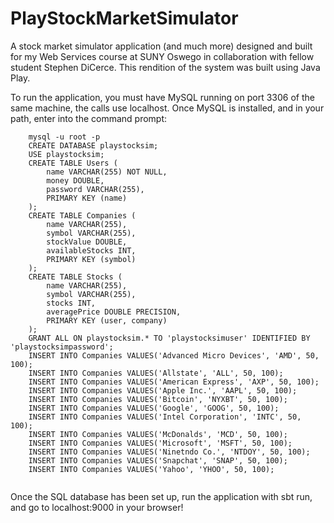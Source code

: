 # PlayStockMarketSimulator
A stock market simulator application (and much more) designed and built for my Web Services course at SUNY Oswego in collaboration with fellow student Stephen DiCerce. This rendition of the system was built using Java Play.

To run the application, you must have MySQL running on port 3306 of the same machine, the calls use localhost. Once MySQL is installed, and in your path, enter into the command prompt:
```
    mysql -u root -p
    CREATE DATABASE playstocksim;
    USE playstocksim;
    CREATE TABLE Users (
        name VARCHAR(255) NOT NULL,
        money DOUBLE,
        password VARCHAR(255),
        PRIMARY KEY (name)
    );
    CREATE TABLE Companies (
        name VARCHAR(255),
        symbol VARCHAR(255),
        stockValue DOUBLE,
        availableStocks INT,
        PRIMARY KEY (symbol)
    );
    CREATE TABLE Stocks (
        name VARCHAR(255),
        symbol VARCHAR(255),
        stocks INT,
        averagePrice DOUBLE PRECISION,
        PRIMARY KEY (user, company)
    );
    GRANT ALL ON playstocksim.* TO 'playstocksimuser' IDENTIFIED BY 'playstocksimpassword';
    INSERT INTO Companies VALUES('Advanced Micro Devices', 'AMD', 50, 100);
    INSERT INTO Companies VALUES('Allstate', 'ALL', 50, 100);
    INSERT INTO Companies VALUES('American Express', 'AXP', 50, 100);
    INSERT INTO Companies VALUES('Apple Inc.', 'AAPL', 50, 100);
    INSERT INTO Companies VALUES('Bitcoin', 'NYXBT', 50, 100);
    INSERT INTO Companies VALUES('Google', 'GOOG', 50, 100);
    INSERT INTO Companies VALUES('Intel Corporation', 'INTC', 50, 100);
    INSERT INTO Companies VALUES('McDonalds', 'MCD', 50, 100);
    INSERT INTO Companies VALUES('Microsoft', 'MSFT', 50, 100);
    INSERT INTO Companies VALUES('Ninetndo Co.', 'NTDOY', 50, 100);
    INSERT INTO Companies VALUES('Snapchat', 'SNAP', 50, 100);
    INSERT INTO Companies VALUES('Yahoo', 'YHOO', 50, 100);
    
```

Once the SQL database has been set up, run the application with sbt run, and go to localhost:9000 in your browser!
